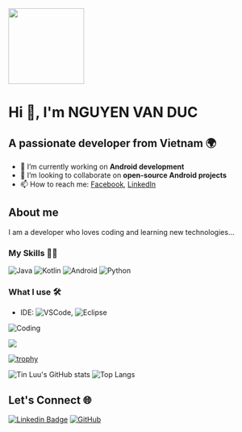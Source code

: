 <img src="https://avatars.githubusercontent.com/u/your_github_user_id" width="150" />

# Hi 👋, I'm NGUYEN VAN DUC

## A passionate developer from Vietnam 🌍

- 🔭 I’m currently working on **Android development**  
- 👯 I’m looking to collaborate on **open-source Android projects**  
- 📫 How to reach me: [Facebook](https://facebook.com/yourprofile), [LinkedIn](https://linkedin.com/in/yourprofile)

## About me
I am a developer who loves coding and learning new technologies...



### My Skills 👨‍💻

![Java](https://img.shields.io/badge/Java-ED8B00?style=for-the-badge&logo=java&logoColor=white)
![Kotlin](https://img.shields.io/badge/Kotlin-0095D5?style=for-the-badge&logo=kotlin&logoColor=white)
![Android](https://img.shields.io/badge/Android-3DDC84?style=for-the-badge&logo=android&logoColor=white)
![Python](https://img.shields.io/badge/Python-3776AB?style=for-the-badge&logo=python&logoColor=white)

### What I use 🛠
- IDE: ![VSCode](https://img.shields.io/badge/VS%20Code-007ACC?style=for-the-badge&logo=visual-studio-code&logoColor=white), ![Eclipse](https://img.shields.io/badge/Eclipse-2C2255?style=for-the-badge&logo=eclipse&logoColor=white)

![Coding](https://path_to_image.png)

![](https://komarev.com/ghpvc/?username=yourusername&color=blue)

[![trophy](https://github-profile-trophy.vercel.app/?username=yourusername)](https://github.com/ryo-ma/github-profile-trophy)

![Tin Luu's GitHub stats](https://github-readme-stats.vercel.app/api?username=yourusername&show_icons=true&theme=radical)
![Top Langs](https://github-readme-stats.vercel.app/api/top-langs/?username=yourusername&layout=compact&theme=radical)

## Let's Connect 🌐
[![Linkedin Badge](https://img.shields.io/badge/-YourLinkedIn-blue?style=flat&logo=Linkedin&logoColor=white)](https://www.linkedin.com/in/yourprofile/)
[![GitHub](https://img.shields.io/github/followers/yourusername?label=Follow&style=social)](https://github.com/yourusername)
